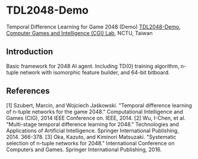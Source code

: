 # TDL2048-Demo
Temporal Difference Learning for Game 2048 (Demo)
[TDL2048-Demo](https://github.com/moporgic/TDL2048-Demo), [Computer Games and Intelligence (CGI) Lab](https://cgilab.nctu.edu.tw), NCTU, Taiwan

## Introduction
Basic framework for 2048 AI agent.
Including TD(0) training algorithm, n-tuple network with isomorphic feature builder, and 64-bit bitboard.

## References
[1] Szubert, Marcin, and Wojciech Jaśkowski. "Temporal difference learning of n-tuple networks for the game 2048." Computational Intelligence and Games (CIG), 2014 IEEE Conference on. IEEE, 2014.
[2] Wu, I-Chen, et al. "Multi-stage temporal difference learning for 2048." Technologies and Applications of Artificial Intelligence. Springer International Publishing, 2014. 366-378.
[3] Oka, Kazuto, and Kiminori Matsuzaki. "Systematic selection of n-tuple networks for 2048." International Conference on Computers and Games. Springer International Publishing, 2016.
